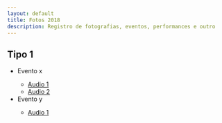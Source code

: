 ```yaml
---
layout: default
title: Fotos 2018
description: Registro de fotografias, eventos, performances e outro
---
```


<!-- 
Em href="" colocar dentro das aspas o link 
do arquivo seja no drive ou no próprio github
LEMBRE-SE SEMPRE DE TORNÁ-LO PÚBLICO
-->

## Tipo 1
<ul>
	<li>Evento x</li>
	<ul>
		<li><a href="" target="_blank">Audio 1</a></li>
		<li><a href="" target="_blank">Audio 2</a></li>
	</ul>
	<li>Evento y</li>
	<ul>
		<li><a href="" target="_blank">Audio 1</a></li>
	</ul>
</ul>